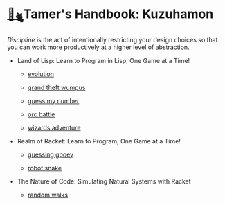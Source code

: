 # [🏡](http://gyoudmon.org/~wargrey:Kuzuhamon)[<sub>🐈</sub>](http://gyoudmon.org/~wargrey:DigiGnome)Tamer's Handbook: Kuzuhamon

_Discipline_ is the act of intentionally restricting your design choices
so that you can work more productively at a higher level of abstraction.

* Land of Lisp: Learn to Program in Lisp, One Game at a Time!

  * [evolution](village/land-of-lisp/evolution.rkt)

  * [grand theft wumpus](village/land-of-lisp/grand-theft-wumpus.rkt)

  * [guess my number](village/land-of-lisp/guess-my-number.rkt)

  * [orc battle](village/land-of-lisp/orc-battle.rkt)

  * [wizards adventure](village/land-of-lisp/wizards-adventure.rkt)

* Realm of Racket: Learn to Program, One Game at a Time!

  * [guessing gooey](village/realm-of-racket/guessing-gooey.rkt)

  * [robot snake](village/realm-of-racket/robot-snake.rkt)

* The Nature of Code: Simulating Natural Systems with Racket

  * [random walks](village/the-nature-of-code/random-walks.rkt)

